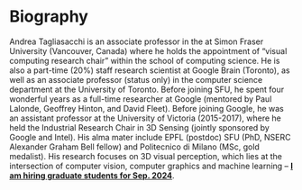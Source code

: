 # Biography
Andrea Tagliasacchi is an associate professor in the at Simon Fraser University (Vancouver, Canada) where he holds the appointment of “visual computing research chair” within the school of computing science. He is also a part-time (20%) staff research scientist at Google Brain (Toronto), as well as an associate professor (status only) in the computer science department at the University of Toronto. Before joining SFU, he spent four wonderful years as a full-time researcher at Google (mentored by Paul Lalonde, Geoffrey Hinton, and David Fleet).
Before joining Google, he was an assistant professor at the University of Victoria (2015-2017), where he held the Industrial Research Chair in 3D Sensing (jointly sponsored by Google and Intel). His alma mater include EPFL (postdoc) SFU (PhD, NSERC Alexander Graham Bell fellow) and Politecnico di Milano (MSc, gold medalist). His research focuses on 3D visual perception, which lies at the intersection of computer vision, computer graphics and machine learning – **[I am hiring graduate students for Sep. 2024](#hiring)**.
